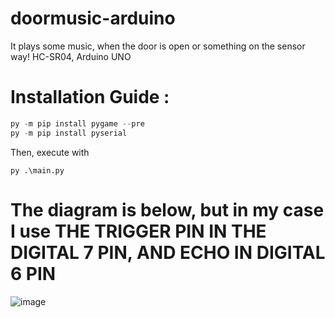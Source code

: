 # doormusic-arduino
It plays some music, when the door is open or something on the sensor way! HC-SR04, Arduino UNO




# Installation Guide :
```PYTHON
py -m pip install pygame --pre
py -m pip install pyserial 
```

Then, execute with
```
py .\main.py                       
```
# The diagram is below, but in my case I use THE TRIGGER PIN IN THE DIGITAL 7 PIN, AND ECHO IN DIGITAL 6 PIN
![image](https://user-images.githubusercontent.com/118830188/211849305-88a53bff-a9d8-4e08-ac04-04db4aa39425.png)

